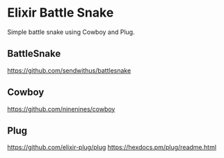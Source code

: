 # Elixir Battle Snake

Simple battle snake using Cowboy and Plug.


## BattleSnake
https://github.com/sendwithus/battlesnake

## Cowboy
https://github.com/ninenines/cowboy

## Plug
https://github.com/elixir-plug/plug
https://hexdocs.pm/plug/readme.html


